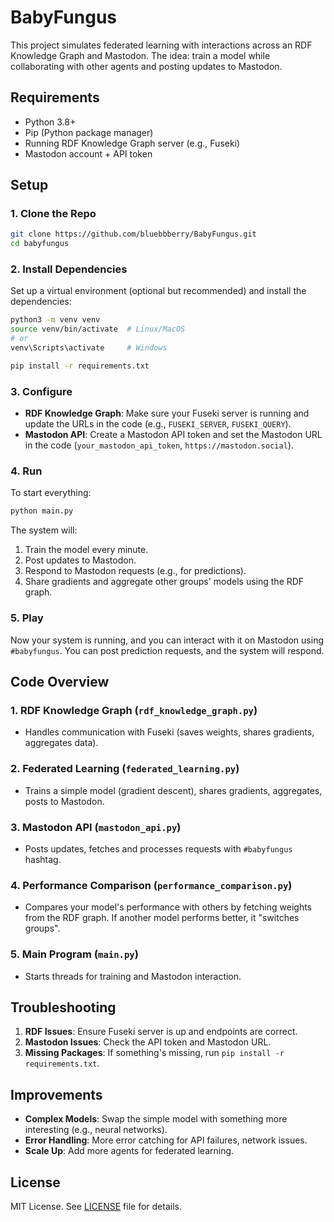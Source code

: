 # BabyFungus

This project simulates federated learning with interactions across an RDF Knowledge Graph and Mastodon. The idea: train a model while collaborating with other agents and posting updates to Mastodon.

## Requirements

- Python 3.8+
- Pip (Python package manager)
- Running RDF Knowledge Graph server (e.g., Fuseki)
- Mastodon account + API token

## Setup

### 1. Clone the Repo

```bash
git clone https://github.com/bluebbberry/BabyFungus.git
cd babyfungus
```

### 2. Install Dependencies

Set up a virtual environment (optional but recommended) and install the dependencies:

```bash
python3 -m venv venv
source venv/bin/activate  # Linux/MacOS
# or
venv\Scripts\activate     # Windows

pip install -r requirements.txt
```

### 3. Configure

- **RDF Knowledge Graph**: Make sure your Fuseki server is running and update the URLs in the code (e.g., `FUSEKI_SERVER`, `FUSEKI_QUERY`).
- **Mastodon API**: Create a Mastodon API token and set the Mastodon URL in the code (`your_mastodon_api_token`, `https://mastodon.social`).

### 4. Run

To start everything:

```bash
python main.py
```

The system will:
1. Train the model every minute.
2. Post updates to Mastodon.
3. Respond to Mastodon requests (e.g., for predictions).
4. Share gradients and aggregate other groups' models using the RDF graph.

### 5. Play

Now your system is running, and you can interact with it on Mastodon using `#babyfungus`. You can post prediction requests, and the system will respond.

## Code Overview

### 1. **RDF Knowledge Graph (`rdf_knowledge_graph.py`)**
   - Handles communication with Fuseki (saves weights, shares gradients, aggregates data).

### 2. **Federated Learning (`federated_learning.py`)**
   - Trains a simple model (gradient descent), shares gradients, aggregates, posts to Mastodon.

### 3. **Mastodon API (`mastodon_api.py`)**
   - Posts updates, fetches and processes requests with `#babyfungus` hashtag.

### 4. **Performance Comparison (`performance_comparison.py`)**
   - Compares your model's performance with others by fetching weights from the RDF graph. If another model performs better, it "switches groups".

### 5. **Main Program (`main.py`)**
   - Starts threads for training and Mastodon interaction.

## Troubleshooting

1. **RDF Issues**: Ensure Fuseki server is up and endpoints are correct.
2. **Mastodon Issues**: Check the API token and Mastodon URL.
3. **Missing Packages**: If something's missing, run `pip install -r requirements.txt`.

## Improvements

- **Complex Models**: Swap the simple model with something more interesting (e.g., neural networks).
- **Error Handling**: More error catching for API failures, network issues.
- **Scale Up**: Add more agents for federated learning.

## License

MIT License. See [LICENSE](LICENSE) file for details.
